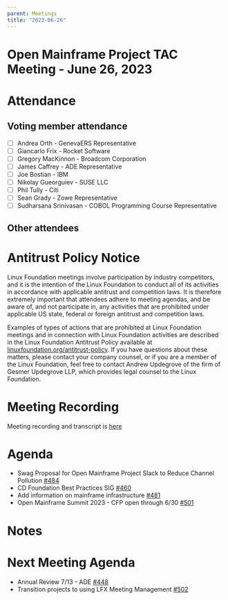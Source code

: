 ```yaml
---
parent: Meetings
title: "2023-06-26"
---
```


# Open Mainframe Project TAC Meeting - June 26, 2023

# Attendance

## Voting member attendance

- [ ] Andrea Orth - GenevaERS Representative
- [ ] Giancarlo Frix - Rocket Software
- [ ] Gregory MacKinnon - Broadcom Corporation
- [ ] James Caffrey - ADE Representative
- [ ] Joe Bostian - IBM
- [ ] Nikolay Gueorguiev - SUSE LLC
- [ ] Phil Tully - Citi
- [ ] Sean Grady - Zowe Representative
- [ ] Sudharsana Srinivasan - COBOL Programming Course Representative

## Other attendees

# Antitrust Policy Notice

Linux Foundation meetings involve participation by industry competitors, and it is the intention of the Linux Foundation to conduct all of its activities in accordance with applicable antitrust and competition laws. It is therefore extremely important that attendees adhere to meeting agendas, and be aware of, and not participate in, any activities that are prohibited under applicable US state, federal or foreign antitrust and competition laws.

Examples of types of actions that are prohibited at Linux Foundation meetings and in connection with Linux Foundation activities are described in the Linux Foundation Antitrust Policy available at [linuxfoundation.org/antitrust-policy](https://www.linuxfoundation.org/antitrust-policy). If you have questions about these matters, please contact your company counsel, or if you are a member of the Linux Foundation, feel free to contact Andrew Updegrove of the firm of Gesmer Updegrove LLP, which provides legal counsel to the Linux Foundation.

# Meeting Recording

Meeting recording and transcript is [here]()

# Agenda

- Swag Proposal for Open Mainframe Project Slack to Reduce Channel Pollution [#484](https://github.com/openmainframeproject/tac/issues/484)
- CD Foundation Best Practices SIG [#460](https://github.com/openmainframeproject/tac/issues/460)
- Add information on mainframe infrastructure [#481](https://github.com/openmainframeproject/tac/pull/481)
- Open Mainframe Summit 2023 - CFP open through 6/30 [#501](https://github.com/openmainframeproject/tac/issues/501)

# Notes

# Next Meeting Agenda

- Annual Review 7/13 - ADE [#448](https://github.com/openmainframeproject/tac/issues/448)
- Transition projects to using LFX Meeting Management [#502](https://github.com/openmainframeproject/tac/issues/502)
